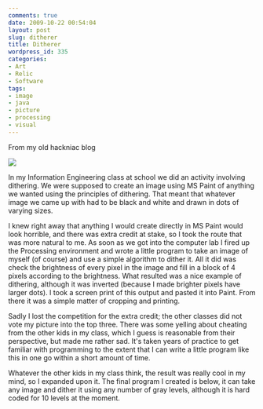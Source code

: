 ```yaml
---
comments: true
date: 2009-10-22 00:54:04
layout: post
slug: ditherer
title: Ditherer
wordpress_id: 335
categories:
- Art
- Relic
- Software
tags:
- image
- java
- picture
- processing
- visual
---
```


From my old hackniac blog


![](http://hackniac.com/images/relic/ditherer.png)

In my Information Engineering class at school we did an activity involving dithering. We were supposed to create an image using MS Paint of anything we wanted using the principles of dithering. That meant that whatever image we came up with had to be black and white and drawn in dots of varying sizes.

I knew right away that anything I would create directly in MS Paint would look horrible, and there was extra credit at stake, so I took the route that was more natural to me. As soon as we got into the computer lab I fired up the Processing environment and wrote a little program to take an image of myself (of course) and use a simple algorithm to dither it. All it did was check the brightness of every pixel in the image and fill in a block of 4 pixels according to the brightness. What resulted was a nice example of dithering, although it was inverted (because I made brighter pixels have larger dots). I took a screen print of this output and pasted it into Paint. From there it was a simple matter of cropping and printing.

Sadly I lost the competition for the extra credit; the other classes did not vote my picture into the top three. There was some yelling about cheating from the other kids in my class, which I guess is reasonable from their perspective, but made me rather sad. It's taken years of practice to get familiar with programming to the extent that I can write a little program like this in one go within a short amount of time.

Whatever the other kids in my class think, the result was really cool in my mind, so I expanded upon it. The final program I created is below, it can take any image and dither it using any number of gray levels, although it is hard coded for 10 levels at the moment.

